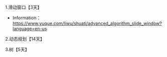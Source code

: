 1.滑动窗口【3天】

   + Information： https://www.yuque.com/liwu/shuati/advanced_algorithm_slide_window?language=en-us

2.动态规划【14天】

3.树【5天】